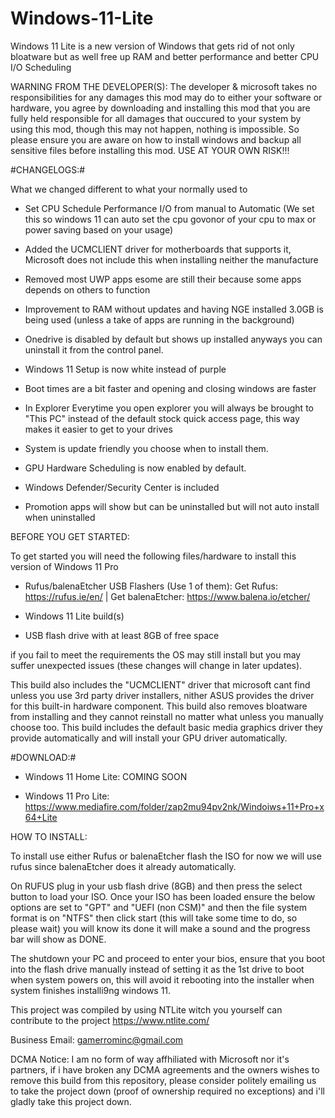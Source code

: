 # Windows-11-Lite

Windows 11 Lite is a new version of Windows that gets rid
 of not only bloatware but as well free up RAM and better performance and better CPU I/O Scheduling

WARNING FROM THE DEVELOPER(S):
The developer & microsoft takes no responsibilities for any damages this mod may do to either your software or hardware, you agree by downloading and installing this mod that you are fully held responsible for all damages that ouccured to your system by using this mod, though this may not happen, nothing is impossible. So please ensure you are aware on how to install windows and backup all sensitive files before installing this mod. USE AT YOUR OWN RISK!!!


#CHANGELOGS:#

What we changed different to what your normally used to

- Set CPU Schedule Performance I/O from manual to Automatic (We set this so windows 11 can auto set the cpu govonor of your cpu to max or power saving based on your usage)

- Added the UCMCLIENT driver for motherboards that supports it, Microsoft does not include this when installing neither the manufacture

- Removed most UWP apps esome are still their because some apps depends on others to function

- Improvement to RAM without updates and having NGE installed 3.0GB is being used (unless a take  of apps are running in the background)

- Onedrive is disabled by default but shows up installed anyways you can uninstall it from the control panel.

- Windows 11 Setup is now white instead of purple

- Boot times are a bit faster and opening and closing windows are faster

-  In Explorer Everytime you open explorer you will always be brought to "This PC" instead of the default stock quick access page, this way makes it easier to get to your drives

- System is update friendly you choose when to install them.

- GPU Hardware Scheduling is now enabled by default.

- Windows Defender/Security Center is included

- Promotion apps will show but can be uninstalled but will not auto install when uninstalled



BEFORE YOU GET STARTED:

To get started you will need the following files/hardware to install this version of Windows 11 Pro

- Rufus/balenaEtcher USB Flashers (Use 1 of them): Get Rufus: https://rufus.ie/en/ | Get balenaEtcher: https://www.balena.io/etcher/

- Windows 11 Lite build(s)

- USB flash drive with at least 8GB of free space

if you fail to meet the requirements the OS may still install but you may suffer unexpected issues (these changes will change in later updates).

This build also includes the "UCMCLIENT" driver that microsoft cant find unless you use 3rd party driver installers, nither ASUS provides the driver for this built-in hardware component. This build also removes bloatware from installing and they cannot reinstall no matter what unless you manually choose too. This build includes the default basic media graphics driver they provide automatically and will install your GPU driver automatically.

#DOWNLOAD:#

- Windows 11 Home Lite: COMING SOON

- Windows 11 Pro Lite: https://www.mediafire.com/folder/zap2mu94pv2nk/Windoiws+11+Pro+x64+Lite


HOW TO INSTALL:

To install use either Rufus or balenaEtcher flash the ISO for now we will use rufus since balenaEtcher does it already automatically.

On RUFUS plug in your usb flash drive (8GB) and then press the select button to load your ISO. Once your ISO has been loaded ensure the below options are set to "GPT" and "UEFI (non CSM)" and then the file system format is on "NTFS" then click start (this will take some time to do, so please wait) you will know its done it will make a sound and the progress bar will show as DONE.

The shutdown your PC and proceed to enter your bios, ensure that you boot into the flash drive manually instead of setting it as the 1st drive to boot when system powers on, this will avoid it rebooting into the installer when system finishes installi9ng windows 11.


This project was compiled by using NTLite witch you yourself can contribute to the project https://www.ntlite.com/

Business Email: gamerrominc@gmail.com

DCMA Notice: I am no form of way affhiliated with Microsoft nor it's partners, if i have broken any DCMA agreements and the owners wishes to remove this build from this repository, please consider politely emailing us to take the project down (proof of ownership required no exceptions) and i'll gladly take this project down.
